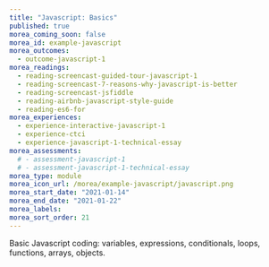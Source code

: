 ```yaml
---
title: "Javascript: Basics"
published: true
morea_coming_soon: false
morea_id: example-javascript
morea_outcomes:
  - outcome-javascript-1
morea_readings:
  - reading-screencast-guided-tour-javascript-1
  - reading-screencast-7-reasons-why-javascript-is-better
  - reading-screencast-jsfiddle
  - reading-airbnb-javascript-style-guide
  - reading-es6-for
morea_experiences:
  - experience-interactive-javascript-1
  - experience-ctci
  - experience-javascript-1-technical-essay
morea_assessments:
  # - assessment-javascript-1
  # - assessment-javascript-1-technical-essay
morea_type: module
morea_icon_url: /morea/example-javascript/javascript.png
morea_start_date: "2021-01-14"
morea_end_date: "2021-01-22"
morea_labels:
morea_sort_order: 21
---
```


Basic Javascript coding: variables, expressions, conditionals, loops, functions, arrays, objects.
